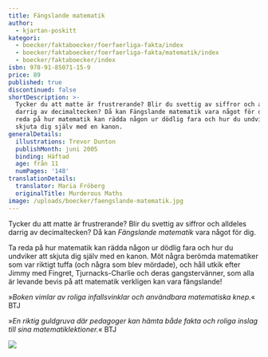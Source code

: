 ```yaml
---
title: Fängslande matematik
author:
  - kjartan-poskitt
kategori:
  - boecker/faktaboecker/foerfaerliga-fakta/index
  - boecker/faktaboecker/foerfaerliga-fakta/matematik/index
  - boecker/faktaboecker/index
isbn: 978-91-85071-15-9
price: 89
published: true
discontinued: false
shortDescription: >-
  Tycker du att matte är frustrerande? Blir du svettig av siffror och alldeles
  darrig av decimaltecken? Då kan Fängslande matematik vara något för dig. Ta
  reda på hur matematik kan rädda någon ur dödlig fara och hur du undviker att
  skjuta dig själv med en kanon.
generalDetails:
  illustrations: Trevor Dunton
  publishMonth: juni 2005
  binding: Häftad
  age: från 11
  numPages: '148'
translationDetails:
  translator: Maria Fröberg
  originalTitle: Murderous Maths
image: /uploads/boecker/faengslande-matematik.jpg
---
```

Tycker du att matte är frustrerande? Blir du svettig av siffror och alldeles darrig av decimaltecken? Då kan _Fängslande matematik_ vara något för dig.

Ta reda på hur matematik kan rädda någon ur dödlig fara och hur du undviker att skjuta dig själv med en kanon. Möt några berömda matematiker som var riktigt tuffa (och några som blev mördade), och håll utkik efter Jimmy med Fingret, Tjurnacks-Charlie och deras gangstervänner, som alla är levande bevis på att matematik verkligen kan vara fängslande!

»_Boken vimlar av roliga infallsvinklar och användbara matematiska knep._« BTJ  
  
»_En riktig guldgruva där pedagoger kan hämta både fakta och roliga inslag till sina matematiklektioner._« BTJ

![](/uploads/images/Matematik-s59.gif)

